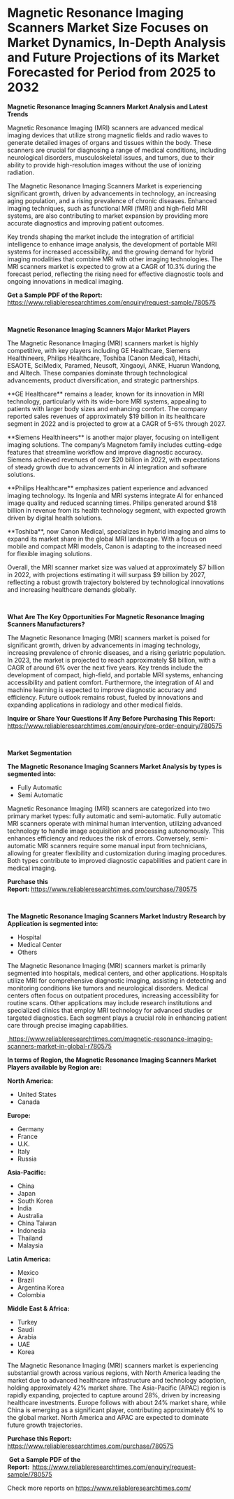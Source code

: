 <p><h1>Magnetic Resonance Imaging Scanners Market Size Focuses on Market Dynamics, In-Depth Analysis and Future Projections of its Market Forecasted for Period from 2025 to 2032</h1></p><p><strong>Magnetic Resonance Imaging Scanners Market Analysis and Latest Trends</strong></p>
<p><p>Magnetic Resonance Imaging (MRI) scanners are advanced medical imaging devices that utilize strong magnetic fields and radio waves to generate detailed images of organs and tissues within the body. These scanners are crucial for diagnosing a range of medical conditions, including neurological disorders, musculoskeletal issues, and tumors, due to their ability to provide high-resolution images without the use of ionizing radiation.</p><p>The Magnetic Resonance Imaging Scanners Market is experiencing significant growth, driven by advancements in technology, an increasing aging population, and a rising prevalence of chronic diseases. Enhanced imaging techniques, such as functional MRI (fMRI) and high-field MRI systems, are also contributing to market expansion by providing more accurate diagnostics and improving patient outcomes.</p><p>Key trends shaping the market include the integration of artificial intelligence to enhance image analysis, the development of portable MRI systems for increased accessibility, and the growing demand for hybrid imaging modalities that combine MRI with other imaging technologies. The MRI scanners market is expected to grow at a CAGR of 10.3% during the forecast period, reflecting the rising need for effective diagnostic tools and ongoing innovations in medical imaging.</p></p>
<p><strong>Get a Sample PDF of the Report:&nbsp;</strong> <a href="https://www.reliableresearchtimes.com/enquiry/request-sample/780575?utm_campaign=2006&utm_medium=2&utm_source=Github&utm_content=ia&utm_term=26032025&utm_id=magnetic-resonance-imaging-scanners">https://www.reliableresearchtimes.com/enquiry/request-sample/780575</a></p>
<p>&nbsp;</p>
<p><strong>Magnetic Resonance Imaging Scanners Major Market Players</strong></p>
<p><p>The Magnetic Resonance Imaging (MRI) scanners market is highly competitive, with key players including GE Healthcare, Siemens Healthineers, Philips Healthcare, Toshiba (Canon Medical), Hitachi, ESAOTE, SciMedix, Paramed, Neusoft, Xingaoyi, ANKE, Huarun Wandong, and Alltech. These companies dominate through technological advancements, product diversification, and strategic partnerships.</p><p>**GE Healthcare** remains a leader, known for its innovation in MRI technology, particularly with its wide-bore MRI systems, appealing to patients with larger body sizes and enhancing comfort. The company reported sales revenues of approximately $19 billion in its healthcare segment in 2022 and is projected to grow at a CAGR of 5-6% through 2027.</p><p>**Siemens Healthineers** is another major player, focusing on intelligent imaging solutions. The company’s Magnetom family includes cutting-edge features that streamline workflow and improve diagnostic accuracy. Siemens achieved revenues of over $20 billion in 2022, with expectations of steady growth due to advancements in AI integration and software solutions.</p><p>**Philips Healthcare** emphasizes patient experience and advanced imaging technology. Its Ingenia and MRI systems integrate AI for enhanced image quality and reduced scanning times. Philips generated around $18 billion in revenue from its health technology segment, with expected growth driven by digital health solutions.</p><p>**Toshiba**, now Canon Medical, specializes in hybrid imaging and aims to expand its market share in the global MRI landscape. With a focus on mobile and compact MRI models, Canon is adapting to the increased need for flexible imaging solutions.</p><p>Overall, the MRI scanner market size was valued at approximately $7 billion in 2022, with projections estimating it will surpass $9 billion by 2027, reflecting a robust growth trajectory bolstered by technological innovations and increasing healthcare demands globally.</p></p>
<p>&nbsp;</p>
<p><strong>What Are The Key Opportunities For Magnetic Resonance Imaging Scanners Manufacturers?</strong></p>
<p><p>The Magnetic Resonance Imaging (MRI) scanners market is poised for significant growth, driven by advancements in imaging technology, increasing prevalence of chronic diseases, and a rising geriatric population. In 2023, the market is projected to reach approximately $8 billion, with a CAGR of around 6% over the next five years. Key trends include the development of compact, high-field, and portable MRI systems, enhancing accessibility and patient comfort. Furthermore, the integration of AI and machine learning is expected to improve diagnostic accuracy and efficiency. Future outlook remains robust, fueled by innovations and expanding applications in radiology and other medical fields.</p></p>
<p><strong>Inquire or Share Your Questions If Any Before Purchasing This Report:</strong> <a href="https://www.reliableresearchtimes.com/enquiry/pre-order-enquiry/780575?utm_campaign=2006&utm_medium=2&utm_source=Github&utm_content=ia&utm_term=26032025&utm_id=magnetic-resonance-imaging-scanners">https://www.reliableresearchtimes.com/enquiry/pre-order-enquiry/780575</a></p>
<p>&nbsp;</p>
<p><strong>Market Segmentation</strong></p>
<p><strong>The Magnetic Resonance Imaging Scanners Market Analysis by types is segmented into:</strong></p>
<p><ul><li>Fully Automatic</li><li>Semi Automatic</li></ul></p>
<p><p>Magnetic Resonance Imaging (MRI) scanners are categorized into two primary market types: fully automatic and semi-automatic. Fully automatic MRI scanners operate with minimal human intervention, utilizing advanced technology to handle image acquisition and processing autonomously. This enhances efficiency and reduces the risk of errors. Conversely, semi-automatic MRI scanners require some manual input from technicians, allowing for greater flexibility and customization during imaging procedures. Both types contribute to improved diagnostic capabilities and patient care in medical imaging.</p></p>
<p><strong>Purchase this Report:&nbsp;</strong><a href="https://www.reliableresearchtimes.com/purchase/780575?utm_campaign=2006&utm_medium=2&utm_source=Github&utm_content=ia&utm_term=26032025&utm_id=magnetic-resonance-imaging-scanners">https://www.reliableresearchtimes.com/purchase/780575</a></p>
<p>&nbsp;</p>
<p><strong>The Magnetic Resonance Imaging Scanners Market Industry Research by Application is segmented into:</strong></p>
<p><ul><li>Hospital</li><li>Medical Center</li><li>Others</li></ul></p>
<p><p>The Magnetic Resonance Imaging (MRI) scanners market is primarily segmented into hospitals, medical centers, and other applications. Hospitals utilize MRI for comprehensive diagnostic imaging, assisting in detecting and monitoring conditions like tumors and neurological disorders. Medical centers often focus on outpatient procedures, increasing accessibility for routine scans. Other applications may include research institutions and specialized clinics that employ MRI technology for advanced studies or targeted diagnostics. Each segment plays a crucial role in enhancing patient care through precise imaging capabilities.</p></p>
<p><a href="https://www.reliableresearchtimes.com/magnetic-resonance-imaging-scanners-market-in-global-r780575?utm_campaign=2006&utm_medium=2&utm_source=Github&utm_content=ia&utm_term=26032025&utm_id=magnetic-resonance-imaging-scanners">&nbsp;https://www.reliableresearchtimes.com/magnetic-resonance-imaging-scanners-market-in-global-r780575</a></p>
<p><strong>In terms of Region, the Magnetic Resonance Imaging Scanners Market Players available by Region are:</strong></p>
<p>
    <p> <strong> North America: </strong>
        <ul>
            <li>United States</li>
            <li>Canada</li>
        </ul>
        </p> 
    <p> <strong> Europe: </strong>
        <ul>
            <li>Germany</li>
            <li>France</li>
            <li>U.K.</li>
            <li>Italy</li>
            <li>Russia</li>
        </ul>
        </p> 
    <p> <strong> Asia-Pacific: </strong>
        <ul>
            <li>China</li>
            <li>Japan</li>
            <li>South Korea</li>
            <li>India</li>
            <li>Australia</li>
            <li>China Taiwan</li>
            <li>Indonesia</li>
            <li>Thailand</li>
            <li>Malaysia</li>
        </ul>
        </p> 
    <p> <strong> Latin America: </strong>
        <ul>
            <li>Mexico</li>
            <li>Brazil</li>
            <li>Argentina Korea</li>
            <li>Colombia</li>
        </ul>
        </p> 
    <p> <strong> Middle East & Africa: </strong>
        <ul>
            <li>Turkey</li>
            <li>Saudi</li>
            <li>Arabia</li>
            <li>UAE</li>
            <li>Korea</li>
        </ul>
    </p>
    </p>
<p><p>The Magnetic Resonance Imaging (MRI) scanners market is experiencing substantial growth across various regions, with North America leading the market due to advanced healthcare infrastructure and technology adoption, holding approximately 42% market share. The Asia-Pacific (APAC) region is rapidly expanding, projected to capture around 28%, driven by increasing healthcare investments. Europe follows with about 24% market share, while China is emerging as a significant player, contributing approximately 6% to the global market. North America and APAC are expected to dominate future growth trajectories.</p></p>
<p><strong>Purchase this Report: </strong><a href="https://www.reliableresearchtimes.com/purchase/780575?utm_campaign=2006&utm_medium=2&utm_source=Github&utm_content=ia&utm_term=26032025&utm_id=magnetic-resonance-imaging-scanners">https://www.reliableresearchtimes.com/purchase/780575</a></p>
<p>&nbsp;<strong>Get a Sample PDF of the Report:&nbsp;&nbsp;</strong><a href="https://www.reliableresearchtimes.com/enquiry/request-sample/780575?utm_campaign=2006&utm_medium=2&utm_source=Github&utm_content=ia&utm_term=26032025&utm_id=magnetic-resonance-imaging-scanners">https://www.reliableresearchtimes.com/enquiry/request-sample/780575</a></p>
<p><strong></strong></p>
<p>Check more reports on <a href="https://www.reliableresearchtimes.com/?utm_campaign=2006&utm_medium=2&utm_source=Github&utm_content=ia&utm_term=26032025&utm_id=magnetic-resonance-imaging-scanners">https://www.reliableresearchtimes.com/</a></p>